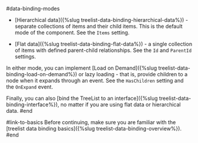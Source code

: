 #data-binding-modes

* [Hierarchical data]({%slug treelist-data-binding-hierarchical-data%}) - separate collections of items and their child items. This is the default mode of the component. See the `Items` setting.

* [Flat data]({%slug treelist-data-binding-flat-data%}) - a single collection of items with defined parent-child relationships. See the `Id` and `ParentId` settings.

In either mode, you can implement [Load on Demand]({%slug treelist-data-binding-load-on-demand%}) or lazy loading - that is, provide children to a node when it expands through an event. See the `HasChildren` setting and the `OnExpand` event.

Finally, you can also [bind the TreeList to an interface]({%slug treelist-data-binding-interface%}), no matter if you are using flat data or hierarchical data.
#end


#link-to-basics
Before continuing, make sure you are familiar with the [treelist data binding basics]({%slug treelist-data-binding-overview%}).
#end